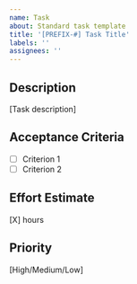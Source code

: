 ```yaml
---
name: Task
about: Standard task template
title: '[PREFIX-#] Task Title'
labels: ''
assignees: ''
---
```


## Description
[Task description]

## Acceptance Criteria
- [ ] Criterion 1
- [ ] Criterion 2

## Effort Estimate
[X] hours

## Priority
[High/Medium/Low]
